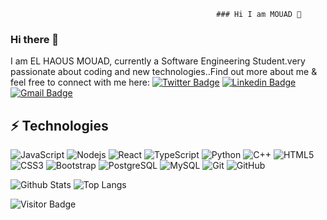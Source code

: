                                                   ### Hi I am MOUAD 👋
### Hi there 👋

I am EL HAOUS MOUAD, currently a Software Engineering Student.very passionate about coding and new technologies..Find out more about me & feel free to connect with me here:
[![Twitter Badge](https://img.shields.io/badge/-mdelhaous-blue?style=flat-square&logo=Twitter&logoColor=white&link=https://www.linkedin.com/in/mouad-el-haous-4807291b2/)](https://www.linkedin.com/in/mouad-el-haous-4807291b2/)
[![Linkedin Badge](https://img.shields.io/badge/-mdelhaous-blue?style=flat-square&logo=Linkedin&logoColor=white&link=https://www.linkedin.com/in/mouad-el-haous-4807291b2/)](https://www.linkedin.com/in/mouad-el-haous-4807291b2/)
[![Gmail Badge](https://img.shields.io/badge/-mdelhaous@gmail.com-c14438?style=flat-square&logo=Gmail&logoColor=white&link=mailto:mdelhaous@gmail.com)]([mailto:mdelhaous@gmail.com](https://twitter.com/HaousMouad))

## ⚡ Technologies

![JavaScript](https://img.shields.io/badge/-JavaScript-black?style=flat-square&logo=javascript)
![Nodejs](https://img.shields.io/badge/-Nodejs-black?style=flat-square&logo=Node.js)
![React](https://img.shields.io/badge/-React-black?style=flat-square&logo=react)
![TypeScript](https://img.shields.io/badge/-TypeScript-007ACC?style=flat-square&logo=typescript)
![Python](https://img.shields.io/badge/-Python-black?style=flat-square&logo=Python)
![C++](https://img.shields.io/badge/-C++-00599C?style=flat-square&logo=c)
![HTML5](https://img.shields.io/badge/-HTML5-E34F26?style=flat-square&logo=html5&logoColor=white)
![CSS3](https://img.shields.io/badge/-CSS3-1572B6?style=flat-square&logo=css3)
![Bootstrap](https://img.shields.io/badge/-Bootstrap-563D7C?style=flat-square&logo=bootstrap)
![PostgreSQL](https://img.shields.io/badge/-PostgreSQL-336791?style=flat-square&logo=postgresql)
![MySQL](https://img.shields.io/badge/-MySQL-black?style=flat-square&logo=mysql)
![Git](https://img.shields.io/badge/-Git-black?style=flat-square&logo=git)
![GitHub](https://img.shields.io/badge/-GitHub-181717?style=flat-square&logo=github)

![Github Stats](https://github-readme-stats.vercel.app/api?username=ludehsar&count_private=true&show_icons=true&include_all_commits=true)
![Top Langs](https://github-readme-stats.vercel.app/api/top-langs/?username=ludehsar&hide=TeX&layout=compact)

![Visitor Badge](https://visitor-badge.laobi.icu/badge?page_id=ludehsar.ludehsar)
